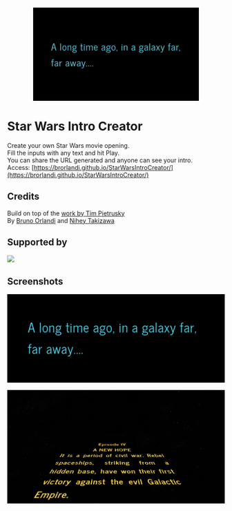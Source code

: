 <p align="center">
  <a target="_blank" href="http://brorlandi.github.io/StarWarsIntroCreator/">
    <img src="./intro.gif"/>
  </a>
</p>

# Star Wars Intro Creator

Create your own Star Wars movie opening.  
Fill the inputs with any text and hit Play.  
You can share the URL generated and anyone can see your intro.  
Access: [https://brorlandi.github.io/StarWarsIntroCreator/](https://brorlandi.github.io/StarWarsIntroCreator/)

## Credits
Build on top of the [work by Tim Pietrusky](http://timpietrusky.com/star-wars-opening-crawl-from-1977)  
By [Bruno Orlandi](https://github.com/BrOrlandi) and [Nihey Takizawa](https://github.com/nihey)

## Supported by
<a href="https://browserstack.com">
<img src="https://p14.zdusercontent.com/attachment/1015988/CPxorOYzMerYQpnRvjBUYemP5?token=eyJhbGciOiJkaXIiLCJlbmMiOiJBMTI4Q0JDLUhTMjU2In0..nFU5zix_BNUintQQaqubKg.SCFMi5NpyEJCUKgxdYVny0ghysizkJtzSsRcIU6tMptzD-PbtKYviHGkpJOCrPOYfIt63SSlvKdmxSdwRl0tbqOSMQfyxGMhDp_3QEfhWEk7b4mja9gok-JxHjBQEQ9ikSU2Hf15wHkfvTMBoQTKWuae35oFQdtnbFyIKSQw_dXnsw-lE_mB7Y1hc5W3MrupVOz5npQAhsB7tvlRpnMOrmO6Fr21rRcKn7ZcNZfa7wHjmafc5M3inotDCghNoGaHZt8cm2kVhudqbufNh1FXAE3l2iq9nPtdQ8hO4WTAp4I.i_D3IXQOPAz6wuzsDDE5HQ" width="400" />
</a>

## Screenshots
![Intro 1](ss1.png)

![Intro 2](ss2.png)
